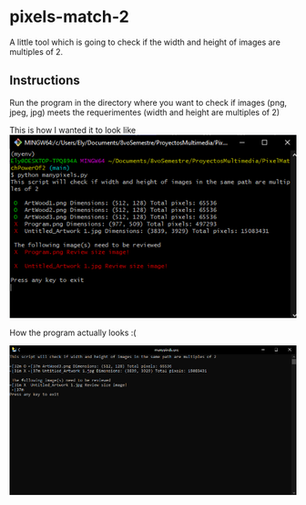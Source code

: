 # pixels-match-2
A little tool which is going to check if the width and height of images are multiples of 2. 

## Instructions
Run the program in the directory where you want to check if images (png, jpeg, jpg) meets the requerimentes (width and height are multiples of 2)

This is how I wanted it to look like
![How the script looks in git bash](https://github.com/eildgc/pixels-match-2/blob/main/HowItShouldLookLike.png)

How the program actually looks :(

![How the executable looks](https://github.com/eildgc/pixels-match-2/blob/main/Program.png)
